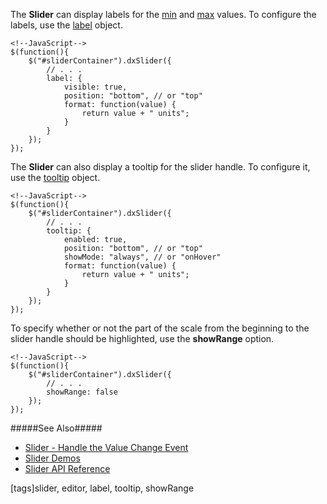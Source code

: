 The **Slider** can display labels for the [min](/api-reference/10%20UI%20Widgets/dxTrackBar/1%20Configuration/min.md '/Documentation/ApiReference/UI_Widgets/dxSlider/Configuration/#min') and [max](/api-reference/10%20UI%20Widgets/dxTrackBar/1%20Configuration/max.md '/Documentation/ApiReference/UI_Widgets/dxSlider/Configuration/#max') values. To configure the labels, use the [label](/api-reference/10%20UI%20Widgets/dxSliderBase/1%20Configuration/label '/Documentation/ApiReference/UI_Widgets/dxSlider/Configuration/label/') object.

    <!--JavaScript-->
    $(function(){
        $("#sliderContainer").dxSlider({
            // . . .
            label: {
                visible: true,
                position: "bottom", // or "top"
                format: function(value) {
                    return value + " units";
                }
            }
        });
    });

The **Slider** can also display a tooltip for the slider handle. To configure it, use the [tooltip](/api-reference/10%20UI%20Widgets/dxSliderBase/1%20Configuration/tooltip '/Documentation/ApiReference/UI_Widgets/dxSlider/Configuration/tooltip/') object.

    <!--JavaScript-->
    $(function(){
        $("#sliderContainer").dxSlider({
            // . . .
            tooltip: {
                enabled: true,
                position: "bottom", // or "top"
                showMode: "always", // or "onHover"
                format: function(value) {
                    return value + " units";
                }
            }
        });
    });

To specify whether or not the part of the scale from the beginning to the slider handle should be highlighted, use the **showRange** option.

    <!--JavaScript-->
    $(function(){
        $("#sliderContainer").dxSlider({
            // . . .
            showRange: false
        });
    });

#####See Also#####
- [Slider - Handle the Value Change Event](/concepts/05%20Widgets/Slider/10%20Handle%20the%20Value%20Change%20Event.md '/Documentation/Guide/Widgets/Slider/Handle_the_Value_Change_Event')
- [Slider Demos](https://js.devexpress.com/Demos/WidgetsGallery/#demo/forms_and_multi-purpose-slider-overview/ios7)
- [Slider API Reference](/api-reference/10%20UI%20Widgets/dxSlider '/Documentation/ApiReference/UI_Widgets/dxSlider/')

[tags]slider, editor, label, tooltip, showRange
